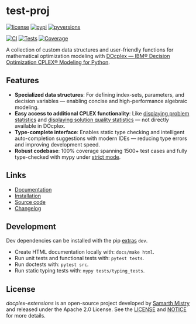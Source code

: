 # test-proj

[![license](https://img.shields.io/pypi/l/testpeepoo.svg)](https://github.com/samarthmistry/test-proj/blob/main/LICENSE)
[![pypi](https://img.shields.io/pypi/v/testpeepoo.svg)](https://pypi.python.org/pypi/testpeepoo)
[![pyversions](https://img.shields.io/pypi/pyversions/testpeepoo.svg)](https://pypi.python.org/pypi/testpeepoo)

[![CI](https://github.com/samarthmistry/test-proj/actions/workflows/ci.yaml/badge.svg)](https://github.com/samarthmistry/test-proj/blob/main/.github/workflows/ci.yaml)
[![Tests](https://github.com/samarthmistry/test-proj/actions/workflows/tests.yaml/badge.svg)](https://github.com/samarthmistry/test-proj/blob/main/.github/workflows/tests.yaml)
[![Coverage](coverage.svg)](https://github.com/samarthmistry/test-proj/blob/main/coverage.svg)

A collection of custom data structures and user-friendly functions for mathematical optimization modeling with [DOcplex — IBM® Decision Optimization CPLEX® Modeling for Python](http://ibmdecisionoptimization.github.io/docplex-doc).

Features
--------

* **Specialized data structures**: For defining index-sets, parameters, and decision variables — enabling concise and high-performance algebraic modeling.
* **Easy access to additional CPLEX functionality**: Like [displaying problem statistics](https://www.ibm.com/docs/en/icos/22.1.1?topic=problem-displaying-statistics) and [displaying solution quality statistics](https://www.ibm.com/docs/en/icos/22.1.1?topic=cplex-evaluating-solution-quality) — not directly available in DOcplex.
* **Type-complete interface**: Enables static type checking and intelligent auto-completion suggestions with modern IDEs — reducing type errors and improving development speed.
* **Robust codebase**: 100% coverage spanning 1500+ test cases and fully type-checked with mypy under [strict mode](https://mypy.readthedocs.io/en/stable/getting_started.html#strict-mode-and-configuration).

Links
-----

* [Documentation](https://docplex-extensions.readthedocs.io/en/stable)
* [Installation](https://docplex-extensions.readthedocs.io/en/stable/installation.html)
* [Source code](https://github.com/samarthmistry/docplex-extensions)
* [Changelog](https://github.com/samarthmistry/docplex-extensions/releases)

Development
-----------

Dev dependencies can be installed with the pip [extras](https://packaging.python.org/en/latest/tutorials/installing-packages/#installing-extras) `dev`.

* Create HTML documentation locally with: `docs/make html`.
* Run unit tests and functional tests with: `pytest tests`.
* Run doctests with: `pytest src`.
* Run static typing tests with: `mypy tests/typing_tests`.

License
-------

*docplex-extensions* is an open-source project developed by [Samarth Mistry](https://www.linkedin.com/in/samarthmistry) and released under the Apache 2.0 License. See the [LICENSE](https://github.com/samarthmistry/docplex-extensions/blob/main/LICENSE) and [NOTICE](https://github.com/samarthmistry/docplex-extensions/blob/main/NOTICE) for more details.
